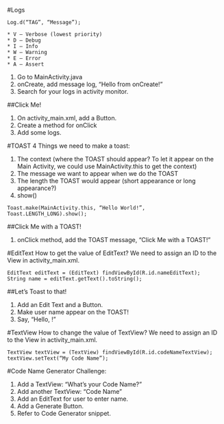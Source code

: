 #Logs
```
Log.d(“TAG”, “Message”);

* V — Verbose (lowest priority) 
* D — Debug 
* I — Info 
* W — Warning 
* E — Error 
* A — Assert 
```
1. Go to MainActivity.java
2. onCreate, add message log, “Hello from onCreate!”
3. Search for your logs in activity monitor.

##Click Me!
1. On activity_main.xml, add a Button.
2. Create a method for onClick
3. Add some logs.

#TOAST
4 Things we need to make a toast:
1. The context (where the TOAST should appear? To let it appear on the Main Activity, we could use MainActivity.this to get the context)
2. The message we want to appear when we do the TOAST
3. The length the TOAST would appear (short appearance or long appearance?)
4. show()

```
Toast.make(MainActivity.this, “Hello World!”, Toast.LENGTH_LONG).show();
```
##Click Me with a TOAST!
1. onClick method, add the TOAST message, “Click Me with a TOAST!”

#EditText
How to get the value of EditText? We need to assign an ID to the View in activity_main.xml.

```
EditText editText = (EditText) findViewById(R.id.nameEditText);
String name = editText.getText().toString(); 
```

##Let’s Toast to that!
1. Add an Edit Text and a Button.
2. Make user name appear on the TOAST!
3. Say, “Hello, <Your Name>!”

#TextView
How to change the value of TextView? We need to assign an ID to the View in activity_main.xml.

```
TextView textView = (TextView) findViewById(R.id.codeNameTextView);
textView.setText(“My Code Name”);
```

#Code Name Generator Challenge:
1. Add a TextView: “What’s your Code Name?”
2. Add another TextView: “Code Name”
3. Add an EditText for user to enter name.
4. Add a Generate Button.
5. Refer to Code Generator snippet.